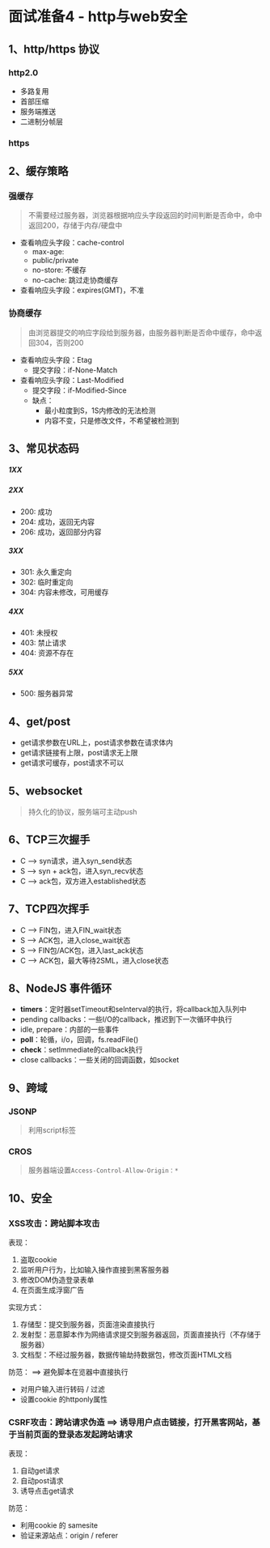 # 面试准备4 - http与web安全

## 1、http/https 协议
### http2.0
* 多路复用
* 首部压缩
* 服务端推送
* 二进制分帧层

### https

## 2、缓存策略
### 强缓存
> 不需要经过服务器，浏览器根据响应头字段返回的时间判断是否命中，命中返回200，存储于内存/硬盘中

* 查看响应头字段：cache-control
    * max-age:
    * public/private
    * no-store: 不缓存 
    * no-cache: 跳过走协商缓存
* 查看响应头字段：expires(GMT)，不准

### 协商缓存
> 由浏览器提交的响应字段给到服务器，由服务器判断是否命中缓存，命中返回304，否则200

* 查看响应头字段：Etag
    * 提交字段：if-None-Match
* 查看响应头字段：Last-Modified
    * 提交字段：if-Modified-Since
    * 缺点：
        * 最小粒度到S，1S内修改的无法检测
        * 内容不变，只是修改文件，不希望被检测到

## 3、常见状态码
##### 1XX
##### 2XX
* 200: 成功
* 204: 成功，返回无内容
* 206: 成功，返回部分内容

##### 3XX
* 301: 永久重定向
* 302: 临时重定向
* 304: 内容未修改，可用缓存

##### 4XX
* 401: 未授权
* 403: 禁止请求
* 404: 资源不存在

##### 5XX
* 500: 服务器异常

## 4、get/post
* get请求参数在URL上，post请求参数在请求体内
* get请求链接有上限，post请求无上限
* get请求可缓存，post请求不可以

## 5、websocket
> 持久化的协议，服务端可主动push

## 6、TCP三次握手
* C --> syn请求，进入syn_send状态
* S --> syn + ack包，进入syn_recv状态
* C --> ack包，双方进入established状态

## 7、TCP四次挥手
* C --> FIN包，进入FIN_wait状态
* S --> ACK包，进入close_wait状态
* S --> FIN包/ACK包，进入last_ack状态
* C --> ACK包，最大等待2SML，进入close状态

## 8、NodeJS 事件循环
* **timers**：定时器setTimeout和seInterval的执行，将callback加入队列中
* pending callbacks：一些I/O的callback，推迟到下一次循环中执行
* idle, prepare：内部的一些事件
* **poll**：轮循，i/o，回调，fs.readFile()
* **check**：setImmediate的callback执行
* close callbacks：一些关闭的回调函数，如socket

## 9、跨域
### JSONP
> 利用script标签

### CROS
> 服务器端设置`Access-Control-Allow-Origin：*`

## 10、安全
### XSS攻击：跨站脚本攻击
表现：
1. 盗取cookie
2. 监听用户行为，比如输入操作直接到黑客服务器
3. 修改DOM伪造登录表单
4. 在页面生成浮窗广告

实现方式：
1. 存储型：提交到服务器，页面渲染直接执行
2. 发射型：恶意脚本作为网络请求提交到服务器返回，页面直接执行（不存储于服务器）
3. 文档型：不经过服务器，数据传输劫持数据包，修改页面HTML文档

防范： ==> 避免脚本在览器中直接执行
* 对用户输入进行转码 / 过滤
* 设置cookie 的httponly属性

### CSRF攻击：跨站请求伪造 ==> 诱导用户点击链接，打开黑客网站，基于当前页面的登录态发起跨站请求
表现：
1. 自动get请求
2. 自动post请求
3. 诱导点击get请求

防范：
* 利用cookie 的 samesite
* 验证来源站点：origin / referer